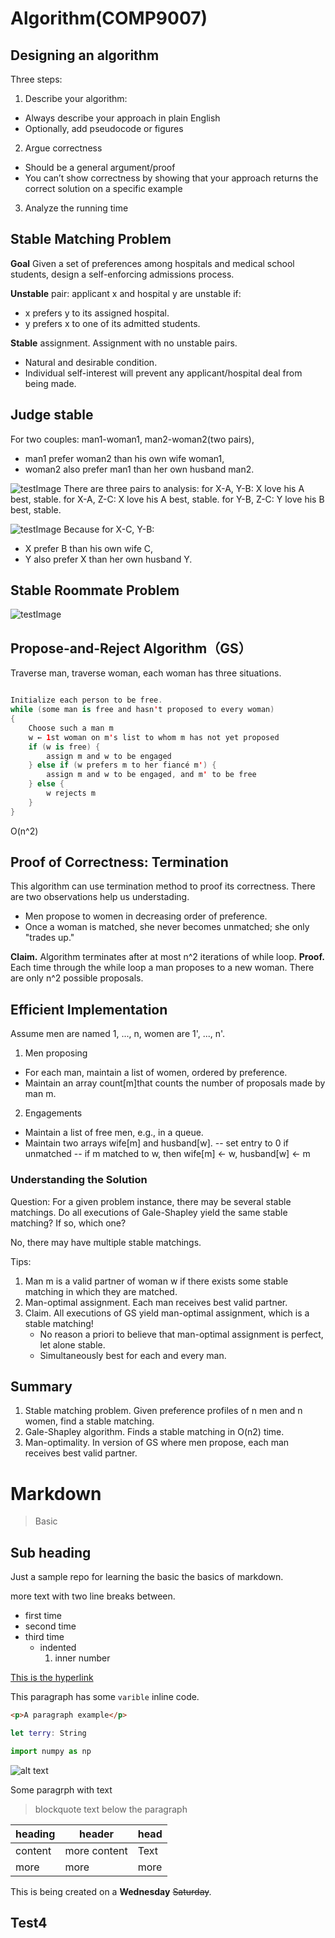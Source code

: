# Algorithm(COMP9007)

## Designing an algorithm
Three steps:
1. Describe your algorithm:  
- Always describe your approach in plain English 
- Optionally, add pseudocode or figures

2. Argue correctness
- Should be a general argument/proof
- You can’t show correctness by showing that your approach returns the correct solution on a specific example

3. Analyze the running time 

## Stable Matching Problem
**Goal** Given a set of preferences among hospitals and medical school students, design a self-enforcing admissions process.

**Unstable** pair: applicant x and hospital y are unstable if: 
- x prefers y to its assigned hospital.
- y prefers x to one of its admitted students.

**Stable** assignment. Assignment with no unstable pairs.
- Natural and desirable condition.
- Individual self-interest will prevent any applicant/hospital deal from being made.

## Judge stable
For two couples: man1-woman1, man2-woman2(two pairs),
 - man1 prefer woman2 than his own wife woman1, 
 - woman2 also prefer man1 than her own husband man2.

![testImage](algorithm_image/1.png)
There are three pairs to analysis:
 for X-A, Y-B: X love his A best, stable.
 for X-A, Z-C: X love his A best, stable.
 for Y-B, Z-C: Y love his B best, stable.

![testImage](algorithm_image/2.png)
Because for X-C, Y-B:
- X prefer B than his own wife C,
- Y also prefer X than her own husband Y.

## Stable Roommate Problem 
![testImage](algorithm_image/3.png)

## Propose-and-Reject Algorithm（GS）
Traverse man, 
traverse woman, 
each woman has three situations.

```swift

Initialize each person to be free.
while (some man is free and hasn't proposed to every woman) 
{
    Choose such a man m
    w ← 1st woman on m's list to whom m has not yet proposed
    if (w is free) {
        assign m and w to be engaged
    } else if (w prefers m to her fiancé m') {
        assign m and w to be engaged, and m' to be free
    } else {
        w rejects m
    }
}
```
O(n^2)

## Proof of Correctness: Termination
This algorithm can use termination method to proof its correctness. There are two observations help us understading.

- Men propose to women in decreasing order of preference.
- Once a woman is matched, she never becomes unmatched; she only "trades up."

**Claim.** Algorithm terminates after at most n^2 iterations of while loop. 
**Proof.** Each time through the while loop a man proposes to a new woman. There are only n^2 possible proposals.

## Efficient Implementation
Assume men are named 1, ..., n, women are 1', ..., n'.
1. Men proposing
- For each man, maintain a list of women, ordered by preference.
- Maintain an array count[m]that counts the number of proposals made by man m.
2. Engagements
- Maintain a list of free men, e.g., in a queue.
- Maintain two arrays wife[m] and husband[w].
    -- set entry to 0 if unmatched
    -- if m matched to w, then wife[m] ← w, husband[w] ← m

### Understanding the Solution
Question: For a given problem instance, there may be several stable matchings. Do all executions of Gale-Shapley yield the same stable matching? If so, which one?

No, there may have multiple stable matchings.

Tips:
1. Man m is a valid partner of woman w if there exists some stable matching in which they are matched.
2. Man-optimal assignment. Each man receives best valid partner.
3. Claim. All executions of GS yield man-optimal assignment, which is a
stable matching!
    - No reason a priori to believe that man-optimal assignment is perfect, let alone stable.
    - Simultaneously best for each and every man.

## Summary
1. Stable matching problem. Given preference profiles of n men and n women, find a stable matching.
2. Gale-Shapley algorithm. Finds a stable matching in O(n2) time.
3. Man-optimality. In version of GS where men propose, each man receives
best valid partner.

# Markdown

> Basic

## Sub heading
Just a sample repo for learning the basic the basics of markdown.

more text with two line breaks between.

- first time
- second time 
- third time
    - indented  
        1. inner number

[This is the hyperlink](http://www.github.com)

This paragraph has some `varible` inline code.

```html
<p>A paragraph example</p>
```

```swift
let terry: String
```

```python
import numpy as np
```

![alt text](http://picsum.photos/200/200)

Some paragrph with text

> blockquote text below the paragraph

| heading | header | head |
| --- | --- | --- |
| content | more content | Text |
| more | more | more |

This is being created on a **Wednesday** ~~Saturday~~.


## Test4



